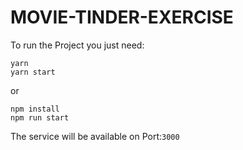 # MOVIE-TINDER-EXERCISE

To run the Project you just need:

```
yarn
yarn start
```

or

```
npm install
npm run start
```

The service will be available on Port:`3000`

